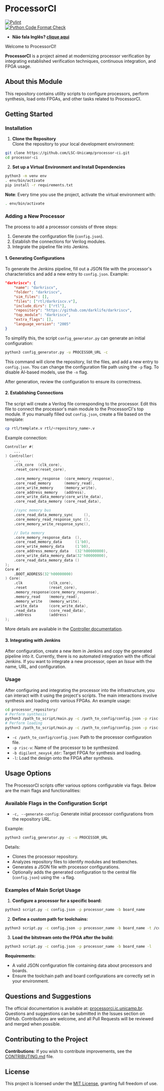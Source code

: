 # ProcessorCI

[![Pylint](https://github.com/LSC-Unicamp/processor-ci/actions/workflows/pylint.yml/badge.svg)](https://github.com/LSC-Unicamp/processor-ci/actions/workflows/pylint.yml)  
[![Python Code Format Check](https://github.com/LSC-Unicamp/processor-ci/actions/workflows/blue.yml/badge.svg)](https://github.com/LSC-Unicamp/processor-ci/actions/workflows/blue.yml)  

- **Não fala Inglês? [clique aqui](./README.pt.md)**

Welcome to ProcessorCI!

**ProcessorCI** is a project aimed at modernizing processor verification by integrating established verification techniques, continuous integration, and FPGA usage.

## About this Module

This repository contains utility scripts to configure processors, perform synthesis, load onto FPGAs, and other tasks related to ProcessorCI.

## Getting Started

### Installation

1. **Clone the Repository**  
Clone the repository to your local development environment:

```bash
git clone https://github.com/LSC-Unicamp/processor-ci.git  
cd processor-ci
```

2. **Set up a Virtual Environment and Install Dependencies**  

```bash
python3 -m venv env
. env/bin/activate
pip install -r requirements.txt
```

**Note**: Every time you use the project, activate the virtual environment with:

```bash
. env/bin/activate
```

### Adding a New Processor

The process to add a processor consists of three steps:

1. Generate the configuration file (`config.json`).  
2. Establish the connections for Verilog modules.  
3. Integrate the pipeline file into Jenkins.  

#### 1. Generating Configurations  

To generate the Jenkins pipeline, fill out a JSON file with the processor's characteristics and add a new entry to `config.json`. Example:  

```json
"darkriscv": {
    "name": "darkriscv",
    "folder": "darkriscv",
    "sim_files": [],
    "files": ["rtl/darkriscv.v"],
    "include_dirs": ["rtl"],
    "repository": "https://github.com/darklife/darkriscv",
    "top_module": "darkriscv",
    "extra_flags": [],
    "language_version": "2005"
}
```

To simplify this, the script `config_generator.py` can generate an initial configuration:  

```bash
python3 config_generator.py -u PROCESSOR_URL -c
```

This command will clone the repository, list the files, and add a new entry to `config.json`. You can change the configuration file path using the `-p` flag. To disable AI-based models, use the `-n` flag.

After generation, review the configuration to ensure its correctness.

#### 2. Establishing Connections  

The script will create a Verilog file corresponding to the processor. Edit this file to connect the processor's main module to the ProcessorCI's top module. If you manually filled out `config.json`, create a file based on the template:

```bash
cp rtl/template.v rtl/<repository_name>.v
```

Example connection:

```verilog
Controller #(
    ...
) Controller(
    ...
    .clk_core  (clk_core),
    .reset_core(reset_core),
    
    .core_memory_response  (core_memory_response),
    .core_read_memory      (memory_read),
    .core_write_memory     (memory_write),
    .core_address_memory   (address),
    .core_write_data_memory(core_write_data),
    .core_read_data_memory (core_read_data),

    //sync memory bus
    .core_read_data_memory_sync     (),
    .core_memory_read_response_sync (),
    .core_memory_write_response_sync(),

    // Data memory
    .core_memory_response_data  (),
    .core_read_memory_data      (1'b0),
    .core_write_memory_data     (1'b0),
    .core_address_memory_data   (32'h00000000),
    .core_write_data_memory_data(32'h00000000),
    .core_read_data_memory_data ()
);
Core #(
    .BOOT_ADDRESS(32'h00000000)
) Core(
    .clk            (clk_core),
    .reset          (reset_core),
    .memory_response(core_memory_response),
    .memory_read    (memory_read),
    .memory_write   (memory_write),
    .write_data     (core_write_data),
    .read_data      (core_read_data),
    .address        (address)
);
```

More details are available in the [Controller documentation](https://lsc-unicamp.github.io/processor-ci-controller/).  

#### 3. Integrating with Jenkins  

After configuration, create a new item in Jenkins and copy the generated pipeline into it. Currently, there is no automated integration with the official Jenkins. If you want to integrate a new processor, open an *Issue* with the name, URL, and configuration.  

### Usage  

After configuring and integrating the processor into the infrastructure, you can interact with it using the project's scripts. The main interactions involve synthesis and loading onto various FPGAs. An example usage:

```bash
cd processor_repository/
# Perform synthesis
python3 /path_to_script/main.py -c /path_to_config/config.json -p risc-v -b digilent_nexys4_ddr
# Perform loading
python3 /path_to_script/main.py -c /path_to_config/config.json -p risc-v -b digilent_nexys4_ddr -l
```

- `-c /path_to_config/config.json`: Path to the processor configuration file.  
- `-p risc-v`: Name of the processor to be synthesized.  
- `-b digilent_nexys4_ddr`: Target FPGA for synthesis and loading.  
- `-l`: Load the design onto the FPGA after synthesis.  

## Usage Options  

The ProcessorCI scripts offer various options configurable via flags. Below are the main flags and functionalities:

### Available Flags in the Configuration Script

- `-c, --generate-config`: Generate initial processor configurations from the repository URL.  

Example:

```bash
python3 config_generator.py -c -u PROCESSOR_URL
```

Details:  

- Clones the processor repository.  
- Analyzes repository files to identify modules and testbenches.  
- Generates a JSON file with processor configurations.  
- Optionally adds the generated configuration to the central file (`config.json`) using the `-a` flag.  

### Examples of Main Script Usage  

1. **Configure a processor for a specific board:**

```bash
python3 script.py -c config.json -p processor_name -b board_name
```

2. **Define a custom path for toolchains:**

```bash
python3 script.py -c config.json -p processor_name -b board_name -t /custom/toolchain/path
```

3. **Load the bitstream onto the FPGA after the build:**

```bash
python3 script.py -c config.json -p processor_name -b board_name -l
```

**Requirements:**

- A valid JSON configuration file containing data about processors and boards.  
- Ensure the toolchain path and board configurations are correctly set in your environment.

## Questions and Suggestions  

The official documentation is available at: [processorci.ic.unicamp.br](https://processorci.ic.unicamp.br/).  
Questions and suggestions can be submitted in the Issues section on GitHub. Contributions are welcome, and all Pull Requests will be reviewed and merged when possible.  

## Contributing to the Project  

**Contributions**: If you wish to contribute improvements, see the [CONTRIBUTING.md](./CONTRIBUTING.md) file.  

## License  

This project is licensed under the [MIT License](./LICENSE), granting full freedom of use.  